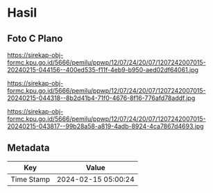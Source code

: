 # Hasil

## Foto C Plano

https://sirekap-obj-formc.kpu.go.id/5666/pemilu/ppwp/12/07/24/20/07/1207242007015-20240215-044156--400ed535-f11f-4eb9-b950-aed02df64061.jpg

https://sirekap-obj-formc.kpu.go.id/5666/pemilu/ppwp/12/07/24/20/07/1207242007015-20240215-044318--8b2d41b4-71f0-4676-8f16-776afd78addf.jpg

https://sirekap-obj-formc.kpu.go.id/5666/pemilu/ppwp/12/07/24/20/07/1207242007015-20240215-043817--99b28a58-a819-4adb-8924-4ca7867d4693.jpg


## Metadata

| Key        | Value               |
| ---------- | ------------------- |
| Time Stamp | 2024-02-15 05:00:24 |



